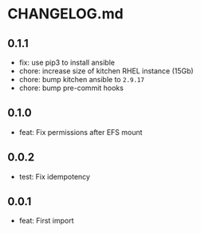 # CHANGELOG.md

## 0.1.1

* fix: use pip3 to install ansible
* chore: increase size of kitchen RHEL instance (15Gb)
* chore: bump kitchen ansible to `2.9.17`
* chore: bump pre-commit hooks

## 0.1.0

* feat: Fix permissions after EFS mount

## 0.0.2

* test: Fix idempotency

## 0.0.1

* feat: First import
